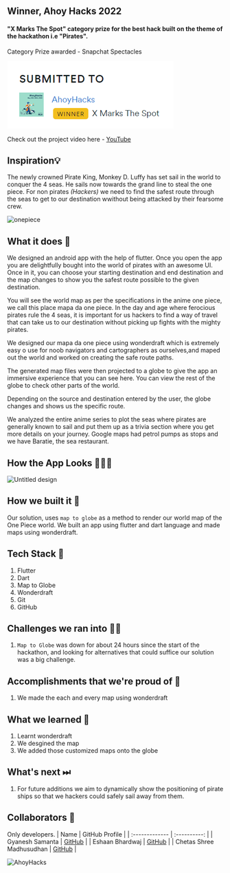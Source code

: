 ## Winner, Ahoy Hacks 2022
#### "X Marks The Spot" category prize for the best hack built on the theme of the hackathon i.e "Pirates". 
Category Prize awarded - Snapchat Spectacles



![winners-square](Repository-Assests/winners-square.png)

Check out the project video here - [YouTube](https://youtu.be/ddZyEROSzJE)

## Inspiration💡
The newly crowned Pirate King, Monkey D. Luffy has set sail in the world to conquer the 4 seas. He sails now towards the grand line to steal the one piece. For non pirates *(Hackers)* we need to find the safest route through the seas to get to our destination wwithout being attacked by their fearsome crew. 

![onepiece](Repository-Assests/luffy.jpg)  

## What it does 🧭
We designed an android app with the help of flutter. Once you open the app you are delightfully bought into the world of pirates with an awesome UI. Once in it, you can choose your starting destination and end destination and the map changes to show you the safest route possible to the given destination. 

You will see the world map as per the specifications in the anime one piece, we call this place mapa da one piece. In the day and age where ferocious pirates rule the 4 seas, it is important for us hackers to find a way of travel that can take us to our destination without picking up fights with the mighty pirates.

We designed our mapa da one piece using wonderdraft which is extremely easy o use for noob navigators and cartographers as ourselves,and maped out the world and worked on creating the safe route paths. 

The generated map files were then projected to a globe to give the app an immersive experience that you can see here. You can view the rest of the globe to check other parts of the world. 

Depending on the source and destination entered by the user, the globe changes and shows us the specific route.

We analyzed the entire anime series to plot the seas where pirates are generally known to sail and put them up as a trivia section where you get more details on your journey. Google maps had petrol pumps as stops and we have Baratie, the sea restaurant. 


## How the App Looks 🤜🔥🤛
![Untitled design](https://user-images.githubusercontent.com/75165587/168473355-4953b97c-8d15-4376-bb2a-2414830e1924.png)

## How we built it 🔧

Our solution, uses `map to globe` as a method to render our world map of the One Piece world. We built an app using flutter and dart language and made maps using wonderdraft.

## Tech Stack 🔨
1. Flutter
2. Dart
3. Map to Globe
4. Wonderdraft
5. Git
6. GitHub

## Challenges we ran into 🏃‍♂️

1. `Map to Globe` was down for about 24 hours since the start of the hackathon, and looking for alternatives that could suffice our solution was a big challenge. 

## Accomplishments that we're proud of 🏅
1. We made the each and every map using wonderdraft

## What we learned 🧠
1. Learnt wonderdraft 
2. We desgined the map
3. We added those customized maps onto the globe

## What's next ⏭
 1. For future additions we aim to dynamically show the positioning of pirate ships so that we hackers could safely sail away from them.

## Collaborators 🤖

Only developers.
| Name      | GitHub Profile     |
| :------------- | :----------: |
|  Gyanesh Samanta   | [GitHub](https://www.github.com/gyanesh-samanta-123) |
|  Eshaan Bhardwaj   | [GitHub](https://github.com/Eshaan-B) |
|  Chetas Shree Madhusudhan   | [GitHub](https://github.com/ChetasShree) |


![AhoyHacks](Repository-Assests/Cover.png) 



